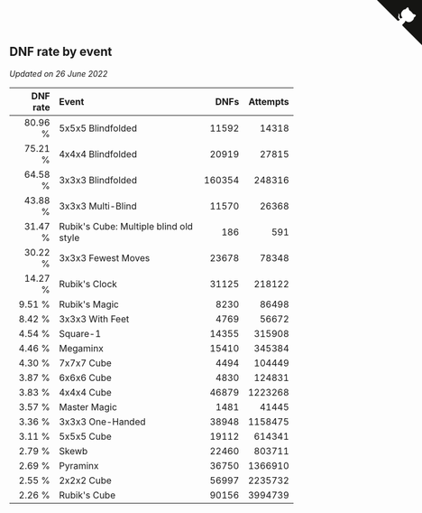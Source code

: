## DNF rate by event

*Updated on 26 June 2022*

| DNF rate | Event | DNFs | Attempts |
| ---: | :--- | ---: | ---: |
| 80.96 % | 5x5x5 Blindfolded | 11592 | 14318 |
| 75.21 % | 4x4x4 Blindfolded | 20919 | 27815 |
| 64.58 % | 3x3x3 Blindfolded | 160354 | 248316 |
| 43.88 % | 3x3x3 Multi-Blind | 11570 | 26368 |
| 31.47 % | Rubik's Cube: Multiple blind old style | 186 | 591 |
| 30.22 % | 3x3x3 Fewest Moves | 23678 | 78348 |
| 14.27 % | Rubik's Clock | 31125 | 218122 |
| 9.51 % | Rubik's Magic | 8230 | 86498 |
| 8.42 % | 3x3x3 With Feet | 4769 | 56672 |
| 4.54 % | Square-1 | 14355 | 315908 |
| 4.46 % | Megaminx | 15410 | 345384 |
| 4.30 % | 7x7x7 Cube | 4494 | 104449 |
| 3.87 % | 6x6x6 Cube | 4830 | 124831 |
| 3.83 % | 4x4x4 Cube | 46879 | 1223268 |
| 3.57 % | Master Magic | 1481 | 41445 |
| 3.36 % | 3x3x3 One-Handed | 38948 | 1158475 |
| 3.11 % | 5x5x5 Cube | 19112 | 614341 |
| 2.79 % | Skewb | 22460 | 803711 |
| 2.69 % | Pyraminx | 36750 | 1366910 |
| 2.55 % | 2x2x2 Cube | 56997 | 2235732 |
| 2.26 % | Rubik's Cube | 90156 | 3994739 |


<a href="https://github.com/jonatanklosko/wca_statistics" class="github-corner" aria-label="View source on Github"><svg width="80" height="80" viewBox="0 0 250 250" style="fill:#151513; color:#fff; position: absolute; top: 0; border: 0; right: 0;" aria-hidden="true"><path d="M0,0 L115,115 L130,115 L142,142 L250,250 L250,0 Z"></path><path d="M128.3,109.0 C113.8,99.7 119.0,89.6 119.0,89.6 C122.0,82.7 120.5,78.6 120.5,78.6 C119.2,72.0 123.4,76.3 123.4,76.3 C127.3,80.9 125.5,87.3 125.5,87.3 C122.9,97.6 130.6,101.9 134.4,103.2" fill="currentColor" style="transform-origin: 130px 106px;" class="octo-arm"></path><path d="M115.0,115.0 C114.9,115.1 118.7,116.5 119.8,115.4 L133.7,101.6 C136.9,99.2 139.9,98.4 142.2,98.6 C133.8,88.0 127.5,74.4 143.8,58.0 C148.5,53.4 154.0,51.2 159.7,51.0 C160.3,49.4 163.2,43.6 171.4,40.1 C171.4,40.1 176.1,42.5 178.8,56.2 C183.1,58.6 187.2,61.8 190.9,65.4 C194.5,69.0 197.7,73.2 200.1,77.6 C213.8,80.2 216.3,84.9 216.3,84.9 C212.7,93.1 206.9,96.0 205.4,96.6 C205.1,102.4 203.0,107.8 198.3,112.5 C181.9,128.9 168.3,122.5 157.7,114.1 C157.9,116.9 156.7,120.9 152.7,124.9 L141.0,136.5 C139.8,137.7 141.6,141.9 141.8,141.8 Z" fill="currentColor" class="octo-body"></path></svg></a><style>.github-corner:hover .octo-arm{animation:octocat-wave 560ms ease-in-out}@keyframes octocat-wave{0%,100%{transform:rotate(0)}20%,60%{transform:rotate(-25deg)}40%,80%{transform:rotate(10deg)}}@media (max-width:500px){.github-corner:hover .octo-arm{animation:none}.github-corner .octo-arm{animation:octocat-wave 560ms ease-in-out}}</style>
